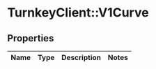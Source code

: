 # TurnkeyClient::V1Curve

## Properties
Name | Type | Description | Notes
------------ | ------------- | ------------- | -------------

